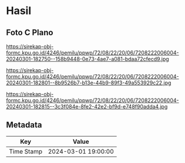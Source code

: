 # Hasil

## Foto C Plano

https://sirekap-obj-formc.kpu.go.id/4246/pemilu/ppwp/72/08/22/20/06/7208222006004-20240301-182750--158b9448-0e73-4ae7-a081-bdaa72cfecd9.jpg

https://sirekap-obj-formc.kpu.go.id/4246/pemilu/ppwp/72/08/22/20/06/7208222006004-20240301-182801--8b9526b7-b13e-44b9-89f3-49a553929c22.jpg

https://sirekap-obj-formc.kpu.go.id/4246/pemilu/ppwp/72/08/22/20/06/7208222006004-20240301-182815--3c3f084e-8fe2-42e2-bf9d-e748f90adda4.jpg


## Metadata

| Key        | Value               |
| ---------- | ------------------- |
| Time Stamp | 2024-03-01 19:00:00 |




